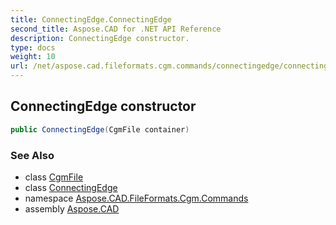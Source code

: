 ```yaml
---
title: ConnectingEdge.ConnectingEdge
second_title: Aspose.CAD for .NET API Reference
description: ConnectingEdge constructor. 
type: docs
weight: 10
url: /net/aspose.cad.fileformats.cgm.commands/connectingedge/connectingedge/
---
```

## ConnectingEdge constructor

```csharp
public ConnectingEdge(CgmFile container)
```

### See Also

* class [CgmFile](../../../aspose.cad.fileformats.cgm/cgmfile/)
* class [ConnectingEdge](../)
* namespace [Aspose.CAD.FileFormats.Cgm.Commands](../../connectingedge/)
* assembly [Aspose.CAD](../../../)


